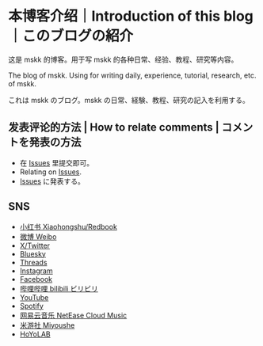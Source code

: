 # 本博客介绍｜Introduction of this blog｜このブログの紹介

这是 mskk 的博客。用于写 mskk 的各种日常、经验、教程、研究等内容。

The blog of mskk. Using for writing daily, experience, tutorial, research, etc. of mskk.

これは mskk のブログ。mskk の日常、経験、教程、研究の記入を利用する。

## 发表评论的方法 | How to relate comments | コメントを発表の方法

- 在 [Issues](https://github.com/Dora-Honor/mskk-blog/issues) 里提交即可。
- Relating on [Issues](https://github.com/Dora-Honor/mskk-blog/issues).
- [Issues](https://github.com/Dora-Honor/mskk-blog/issues) に発表する。

## SNS

* [小红书 Xiaohongshu/Redbook](https://www.xiaohongshu.com/user/profile/63b56120000000002702a843)
* [微博 Weibo](https://weibo.com/u/5635501226)
* [X/Twitter](https://x.com/dora_honor)
* [Bluesky](https://bsky.app/profile/dora-honor.bsky.social)
* [Threads](https://threads.net/@dora_honor)
* [Instagram](https://instagram.com/dora_honor)
* [Facebook](https://www.facebook.com/dora.honor.944)
* [哔哩哔哩 bilibili ビリビリ](https://space.bilibili.com/68026760)
* [YouTube](https://youtube.com/@dorahonor_mskk)
* [Spotify](https://open.spotify.com/user/31tnk5f4als6u4r7kcg2mj2dqq4a?si=965ed51d110f42eb&nd=1&dlsi=ad0481066f9d4d68)
* [网易云音乐 NetEase Cloud Music](https://music.163.com/#/user/home?id=436313178)
* [米游社 Miyoushe](https://www.miyoushe.com/ys/accountCenter/postList?id=295708491)
* [HoYoLAB](https://hoyolab.com/accountCenter/postList?id=300847631)
